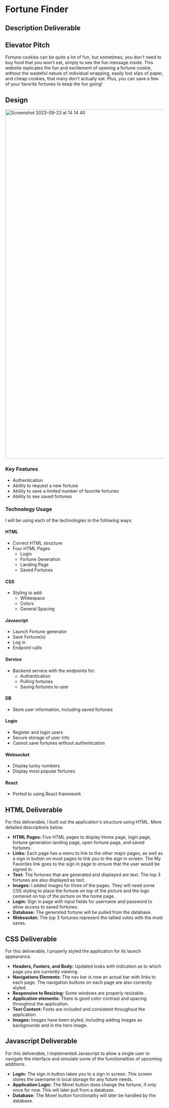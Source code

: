 # Fortune Finder
## **Description Deliverable**

## Elevator Pitch
Fortune cookies can be quite a lot of fun, but sometimes, you don't need to buy food that you won't eat, simply to see the fun message inside. This website replicates the fun and excitement of opening a fortune cookie, without the wasteful nature of individual wrapping, easily lost slips of paper, and cheap cookies, that many don't actually eat. Plus, you can save a few of your favorite fortunes to keep the fun going!


## Design

<img width="1106" alt="Screenshot 2023-09-23 at 14 14 40" src="https://github.com/jarobinson-121/CS260-Startup/assets/91813271/8adb309a-2014-4097-b699-f4b487fd2b7f">

### Key Features
- Authentication
- Ability to request a new fortune
- Ability to save a limited number of favorite fortunes
- Ability to see saved fortunes

### Technology Usage

I will be using each of the technologies in the following ways. 

#### **HTML** 
  - Correct HTML structure
  - Four HTML Pages
    * Login
    * Fortune Generation
    * Landing Page
    * Saved Fortunes

#### **CSS**
  - Styling to add:
    * Whitespace
    * Colors
    * General Spacing

#### **Javascript**
  - Launch Fortune generator
  - Save Fortune(s)
  - Log in
  - Endpoint calls

#### **Service**
  - Backend service with the endpoints for:
      * Authentication
      * Pulling fortunes
      * Saving fortunes to user

#### **DB**
  - Store user information, including saved fortunes

#### **Login**
  - Register and login users
  - Secure storage of user info
  - Cannot save fortunes without authentication

#### **Websocket**
  - Display lucky numbers
  - Display most popular fortunes

#### **React**
  - Ported to using React framework


## **HTML Deliverable**
For this deliverable, I built out the application's structure using HTML. More detailed descriptions below. 

  * **HTML Pages:**  Five HTML pages to display Home page, login page, fortune generation landing page, open fortune page, and saved fortunes.
  * **Links:** Each page has a menu to link to the other major pages, as well as a sign in button on most pages to link you to the sign in screen. The My Favorites link goes to the sign in page to ensure that the user would be signed in. 
  * **Text:** The fortunes that are generated and displayed are text. The top 3 fortunes are also displayed as text. 
  * **Images:** I added images for three of the pages. They will need some CSS styling to place the fortune on top of the picture and the logo centered on top of the picture on the home page. 
  * **Login:** Sign in page with input fields for username and password to allow access to saved fortunes.
  * **Database:** The generated fortune will be pulled from the database.
  * **Websocket:** The top 3 fortunes represent the tallied votes with the most saves. 


## **CSS Deliverable**
For this deliverable, I properly styled the application for its launch appearance.

  * **Headers, Footers, and Body:**  Updated looks with indication as to which page you are currently viewing. 
  * **Navigations Elements:** The nav bar is now an actual bar with links to each page. The navigation buttons on each page are also correctly styled. 
  * **Responsive to Resizing:** Some windows are properly resizable. 
  * **Application elements:** There is good color contrast and spacing throughout the application.
  * **Text Content:** Fonts are included and consistent throughout the application.
  * **Images:** Images have been styled, including adding images as backgrounds and in the hero image. 

## **Javascript Deliverable**
For this deliverable, I implemented Javascript to allow a single user to navigate the interface and simulate some of the functionalities of upcoming additions.

  * **Login:**  The sign in button takes you to a sign in screen. This screen stores the username in local storage for any future needs.  
  * **Application Logic:** The More! button does change the fortune, if only once for now. This will later pull from a database. 
  * **Database:** The More! button functionality will later be handled by the database. 